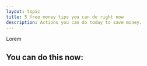 ```yaml
---
layout: topic
title: 5 free money tips you can do right now
description: Actions you can do today to save money.
---
```


 Lorem

## You can do this now:

